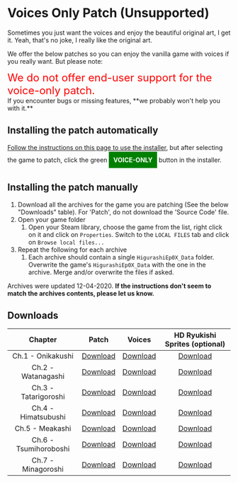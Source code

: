 # Voices Only Patch (Unsupported)

Sometimes you just want the voices and enjoy the beautiful original art, I get it. Yeah, that's no joke, I really like the original art.

We offer the below patches so you can enjoy the vanilla game with voices if you really want. But please note:

<div style="color:red;font-size:24px;">We do not offer end-user support for the voice-only patch.</div> If you encounter bugs or missing features, **we probably won't help you with it.**

## Installing the patch automatically

[Follow the instructions on this page to use the installer](Higurashi-Part-1---Voice-and-Graphics-Patch.md), but after selecting the game to patch, click the green <b style="background: green; color:white; padding: 10px; line-height: 40px">VOICE-ONLY</b> button in the installer.

## Installing the patch manually

1. Download all the archives for the game you are patching (See the below "Downloads" table). For 'Patch', do not download the 'Source Code' file.
2. Open your game folder
    1. Open your Steam library, choose the game from the list, right click on it and click on ``Properties``. Switch to the ``LOCAL FILES`` tab and click on ``Browse local files...``
3. Repeat the following for each archive
    1. Each archive should contain a single `HigurashiEp0X_Data` folder. Overwrite the game's `HigurashiEp0X_Data` with the one in the archive. Merge and/or overwrite the files if asked.

Archives were updated 12-04-2020. **If the instructions don't seem to match the archives contents, please let us know.**

## Downloads
<table>
<thead>
<tr class="header">
<th style="text-align: center;">Chapter</th>
<th style="text-align: center;">Patch</th>
<th style="text-align: center;">Voices</th>
<th style="text-align: center;">HD Ryukishi Sprites (optional)</th>
</tr>
</thead>
<tbody>
<tr class="odd">
<td style="text-align: center;">Ch.1 - Onikakushi</td>
<td style="text-align: center;"><a href="https://github.com/07th-mod/onikakushi/releases/tag/v0.9.0">Download</a></td>
<td style="text-align: center;"><a href="https://07th-mod.com/nipah/Onikakushi-Voices.7z">Download</a></td>
<td style="text-align: center;"><a href="https://07th-mod.com/nipah/Onikakushi-HD.zip">Download</a></td>
</tr>
<tr class="even">
<td style="text-align: center;">Ch.2 - Watanagashi</td>
<td style="text-align: center;"><a href="https://github.com/07th-mod/watanagashi/releases/tag/v1.5.1">Download</a></td>
<td style="text-align: center;"><a href="https://07th-mod.com/nipah/Watanagashi-Voices.7z">Download</a></td>
<td style="text-align: center;"><a href="https://07th-mod.com/nipah/Watanagashi-HD.zip">Download</a></td>
</tr>
<tr class="odd">
<td style="text-align: center;">Ch.3 - Tatarigoroshi</td>
<td style="text-align: center;"><a href="https://github.com/07th-mod/tatarigoroshi/releases/tag/v0.5.2">Download</a></td>
<td style="text-align: center;"><a href="https://07th-mod.com/nipah/Tatarigoroshi-Voices.7z">Download</a></td>
<td style="text-align: center;"><a href="https://07th-mod.com/nipah/Tatarigoroshi-HD.zip">Download</a></td>
</tr>
<tr class="even">
<td style="text-align: center;">Ch.4 - Himatsubushi</td>
<td style="text-align: center;"><a href="https://github.com/07th-mod/himatsubushi/releases/tag/v0.5.1">Download</a></td>
<td style="text-align: center;"><a href="https://07th-mod.com/nipah/Himatsubushi-Voices.7z">Download</a></td>
<td style="text-align: center;"><a href="https://07th-mod.com/nipah/Himatsubushi-HD.zip">Download</a></td>
</tr>
<tr class="odd">
<td style="text-align: center;">Ch.5 - Meakashi</td>
<td style="text-align: center;"><a href="https://github.com/07th-mod/meakashi/releases/tag/v0.5.0">Download</a></td>
<td style="text-align: center;"><a href="https://07th-mod.com/nipah/Meakashi-Voices.7z">Download</a></td>
<td style="text-align: center;"><a href="https://07th-mod.com/nipah/Meakashi-HD.zip">Download</a></td>
</tr>
<tr class="even">
<td style="text-align: center;">Ch.6 - Tsumihoroboshi</td>
<td style="text-align: center;"><a href="https://github.com/07th-mod/tsumihoroboshi/releases/tag/v0.1.0">Download</a></td>
<td style="text-align: center;"><a href="https://07th-mod.com/nipah/Tsumihoroboshi-Voices.7z">Download</a></td>
<td style="text-align: center;"><a href="https://07th-mod.com/nipah/Tsumihoroboshi-HD.zip">Download</a></td>
</tr>
<tr class="odd">
<td style="text-align: center;">Ch.7 - Minagoroshi</td>
<td style="text-align: center;"><a href="https://github.com/07th-mod/minagoroshi/releases/tag/v0.0.2">Download</a></td>
<td style="text-align: center;"><a href="http://07th-mod.com/rikachama/voices-only/Minagoroshi-Voices.7z">Download</a></td>
<td style="text-align: center;"><a href="https://07th-mod.com/nipah/Minagoroshi-HD.zip">Download</a></td>
</tr>
</tbody>
</table>
